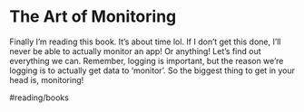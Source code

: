 # The Art of Monitoring
Finally I’m reading this book. It’s about time lol. If I don’t get this done, I’ll never be able to actually monitor an app! Or anything! Let’s find out everything we can. Remember, logging is important, but the reason we’re logging is to actually get data to ‘monitor’. So the biggest thing to get in your head is, monitoring!

#reading/books